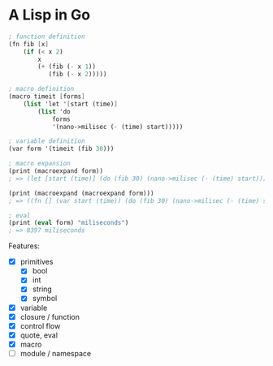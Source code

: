# A Lisp in Go

```scheme
; function definition
(fn fib [x]
    (if (< x 2)
        x
        (+ (fib (- x 1))
           (fib (- x 2)))))

; macro definition
(macro timeit [forms]
    (list 'let '[start (time)]
        (list 'do
            forms
            '(nano->milisec (- (time) start)))))

; variable definition
(var form '(timeit (fib 30)))

; macro expansion
(print (macroexpand form))
; => (let [start (time)] (do (fib 30) (nano->milisec (- (time) start))))

(print (macroexpand (macroexpand form)))
; => ((fn [] (var start (time)) (do (fib 30) (nano->milisec (- (time) start)))))

; eval
(print (eval form) "miliseconds")
; => 8397 miliseconds
```

Features:
- [x] primitives
  - [x] bool
  - [x] int
  - [x] string
  - [x] symbol
- [x] variable
- [x] closure / function
- [x] control flow
- [x] quote, eval
- [x] macro
- [ ] module / namespace
